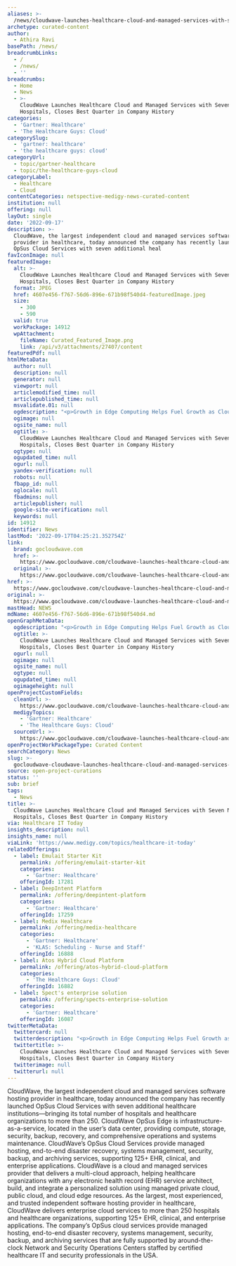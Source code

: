 ```yaml
---
aliases: >-
  /news/cloudwave-launches-healthcare-cloud-and-managed-services-with-seven-new-hospitals-closes-best-quarter-in-company-history
archetype: curated-content
author:
  - Athira Ravi
basePath: /news/
breadcrumbLinks:
  - /
  - /news/
  - ''
breadcrumbs:
  - Home
  - News
  - >-
    CloudWave Launches Healthcare Cloud and Managed Services with Seven New
    Hospitals, Closes Best Quarter in Company History
categories:
  - 'Gartner: Healthcare'
  - 'The Healthcare Guys: Cloud'
categorySlug:
  - 'gartner: healthcare'
  - 'the healthcare guys: cloud'
categoryUrl:
  - topic/gartner-healthcare
  - topic/the-healthcare-guys-cloud
categoryLabel:
  - Healthcare
  - Cloud
contentCategories: netspective-medigy-news-curated-content
institution: null
offering: null
layOut: single
date: '2022-09-17'
description: >-
  CloudWave, the largest independent cloud and managed services software hosting
  provider in healthcare, today announced the company has recently launched
  OpSus Cloud Services with seven additional heal
favIconImage: null
featuredImage:
  alt: >-
    CloudWave Launches Healthcare Cloud and Managed Services with Seven New
    Hospitals, Closes Best Quarter in Company History
  format: JPEG
  href: 4607e456-f767-56d6-896e-671b98f540d4-featuredImage.jpeg
  size:
    - 300
    - 590
  valid: true
  workPackage: 14912
  wpAttachment:
    fileName: Curated_Featured_Image.png
    link: /api/v3/attachments/27407/content
featuredPdf: null
htmlMetaData:
  author: null
  description: null
  generator: null
  viewport: null
  articlemodified_time: null
  articlepublished_time: null
  msvalidate.01: null
  ogdescription: "<p>Growth in Edge Computing Helps Fuel Growth as CloudWave Enables Healthcare Organizations to Architect, Build, and Integrate Solutions Using Managed Private Cloud, Public Cloud, and Cloud Edge Resources\_ Marlborough, MA (September 7, 2022) – CloudWave, the largest independent cloud and managed services software hosting provider in healthcare, today announced the company has recently launched OpSus […]<br/><br/><a target=\"_blank\" href=https://www.gocloudwave.com/cloudwave-launches-healthcare-cloud-and-managed-services-with-seven-new-hospitals-closes-best-quarter-in-company-history/>Read on gocloudwave.com</a></p>"
  ogimage: null
  ogsite_name: null
  ogtitle: >-
    CloudWave Launches Healthcare Cloud and Managed Services with Seven New
    Hospitals, Closes Best Quarter in Company History
  ogtype: null
  ogupdated_time: null
  ogurl: null
  yandex-verification: null
  robots: null
  fbapp_id: null
  oglocale: null
  fbadmins: null
  articlepublisher: null
  google-site-verification: null
  keywords: null
id: 14912
identifier: News
lastMod: '2022-09-17T04:25:21.352754Z'
link:
  brand: gocloudwave.com
  href: >-
    https://www.gocloudwave.com/cloudwave-launches-healthcare-cloud-and-managed-services-with-seven-new-hospitals-closes-best-quarter-in-company-history/
  original: >-
    https://www.gocloudwave.com/cloudwave-launches-healthcare-cloud-and-managed-services-with-seven-new-hospitals-closes-best-quarter-in-company-history/
href: >-
  https://www.gocloudwave.com/cloudwave-launches-healthcare-cloud-and-managed-services-with-seven-new-hospitals-closes-best-quarter-in-company-history/
original: >-
  https://www.gocloudwave.com/cloudwave-launches-healthcare-cloud-and-managed-services-with-seven-new-hospitals-closes-best-quarter-in-company-history/
mastHead: NEWS
mdName: 4607e456-f767-56d6-896e-671b98f540d4.md
openGraphMetaData:
  ogdescription: "<p>Growth in Edge Computing Helps Fuel Growth as CloudWave Enables Healthcare Organizations to Architect, Build, and Integrate Solutions Using Managed Private Cloud, Public Cloud, and Cloud Edge Resources\_ Marlborough, MA (September 7, 2022) – CloudWave, the largest independent cloud and managed services software hosting provider in healthcare, today announced the company has recently launched OpSus […]<br/><br/><a target=\"_blank\" href=https://www.gocloudwave.com/cloudwave-launches-healthcare-cloud-and-managed-services-with-seven-new-hospitals-closes-best-quarter-in-company-history/>Read on gocloudwave.com</a></p>"
  ogtitle: >-
    CloudWave Launches Healthcare Cloud and Managed Services with Seven New
    Hospitals, Closes Best Quarter in Company History
  ogurl: null
  ogimage: null
  ogsite_name: null
  ogtype: null
  ogupdated_time: null
  ogimageheight: null
openProjectCustomFields:
  cleanUrl: >-
    https://www.gocloudwave.com/cloudwave-launches-healthcare-cloud-and-managed-services-with-seven-new-hospitals-closes-best-quarter-in-company-history/
  medigyTopics:
    - 'Gartner: Healthcare'
    - 'The Healthcare Guys: Cloud'
  sourceUrl: >-
    https://www.gocloudwave.com/cloudwave-launches-healthcare-cloud-and-managed-services-with-seven-new-hospitals-closes-best-quarter-in-company-history/
openProjectWorkPackageType: Curated Content
searchCategory: News
slug: >-
  gocloudwave-cloudwave-launches-healthcare-cloud-and-managed-services-with-seven-new-hospitals-closes-best-quarter-in-company-history
source: open-project-curations
status: ''
sub: brief
tags:
  - News
title: >-
  CloudWave Launches Healthcare Cloud and Managed Services with Seven New
  Hospitals, Closes Best Quarter in Company History
via: Healthcare IT Today
insights_description: null
insights_name: null
viaLink: 'https://www.medigy.com/topics/healthcare-it-today'
relatedOfferings:
  - label: Emulait Starter Kit
    permalink: /offering/emulait-starter-kit
    categories:
      - 'Gartner: Healthcare'
    offeringId: 17281
  - label: DeepIntent Platform
    permalink: /offering/deepintent-platform
    categories:
      - 'Gartner: Healthcare'
    offeringId: 17259
  - label: Medix Healthcare
    permalink: /offering/medix-healthcare
    categories:
      - 'Gartner: Healthcare'
      - 'KLAS: Scheduling - Nurse and Staff'
    offeringId: 16888
  - label: Atos Hybrid Cloud Platform
    permalink: /offering/atos-hybrid-cloud-platform
    categories:
      - 'The Healthcare Guys: Cloud'
    offeringId: 16882
  - label: Spect's enterprise solution
    permalink: /offering/spects-enterprise-solution
    categories:
      - 'Gartner: Healthcare'
    offeringId: 16087
twitterMetaData:
  twittercard: null
  twitterdescription: "<p>Growth in Edge Computing Helps Fuel Growth as CloudWave Enables Healthcare Organizations to Architect, Build, and Integrate Solutions Using Managed Private Cloud, Public Cloud, and Cloud Edge Resources\_ Marlborough, MA (September 7, 2022) – CloudWave, the largest independent cloud and managed services software hosting provider in healthcare, today announced the company has recently launched OpSus […]<br/><br/><a target=\"_blank\" href=https://www.gocloudwave.com/cloudwave-launches-healthcare-cloud-and-managed-services-with-seven-new-hospitals-closes-best-quarter-in-company-history/>Read on gocloudwave.com</a></p>"
  twittertitle: >-
    CloudWave Launches Healthcare Cloud and Managed Services with Seven New
    Hospitals, Closes Best Quarter in Company History
  twitterimage: null
  twitterurl: null
---
```

<p>CloudWave, the largest independent cloud and managed services software hosting provider in healthcare, today announced the company has recently launched OpSus Cloud Services with seven additional healthcare institutions—bringing its total number of hospitals and healthcare organizations to more than 250.
CloudWave OpSus Edge is infrastructure-as-a-service, located in the user’s data center, providing compute, storage, security, backup, recovery, and comprehensive operations and systems maintenance.
CloudWave’s OpSus Cloud Services provide managed hosting, end-to-end disaster recovery, systems management, security, backup, and archiving services, supporting 125+ EHR, clinical, and enterprise applications. CloudWave is a cloud and managed services provider that delivers a multi-cloud approach, helping healthcare organizations with any electronic health record (EHR) service architect, build, and integrate a personalized solution using managed private cloud, public cloud, and cloud edge resources.
As the largest, most experienced, and trusted independent software hosting provider in healthcare, CloudWave delivers enterprise cloud services to more than 250 hospitals and healthcare organizations, supporting 125+ EHR, clinical, and enterprise applications.
The company’s OpSus cloud services provide managed hosting, end-to-end disaster recovery, systems management, security, backup, and archiving services that are fully supported by around-the-clock Network and Security Operations Centers staffed by certified healthcare IT and security professionals in the USA.</p>